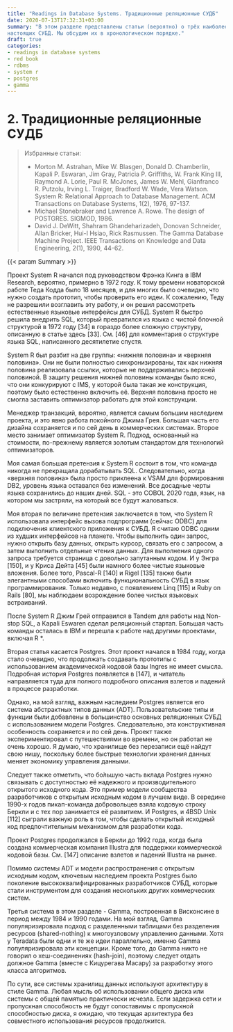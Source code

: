 ```yaml
---
title: "Readings in Database Systems. Традиционные реляционные СУДБ"
date: 2020-07-13T17:32:31+03:00
summary: "В этом разделе представлены статьи (вероятно) о трёх наиболее важных
настоящих СУБД. Мы обсудим их в хронологическом порядке."
draft: true
categories:
- readings in database systems
- red book
- rdbms
- system r
- postgres
- gamma
---
```


# 2. Традиционные реляционные СУДБ

> Избранные статьи:
>
> - Morton M. Astrahan, Mike W. Blasgen, Donald D. Chamberlin, Kapali P.
>   Eswaran, Jim Gray, Patricia P. Griffiths, W. Frank King III,
>   Raymond A. Lorie, Paul R. McJones, James W. Mehl, Gianfranco R. Putzolu,
>   Irving L. Traiger, Bradford W. Wade, Vera Watson. System R: Relational
>   Approach to Database Management. ACM Transactions on Database Systems,
>   1(2), 1976, 97-137.
> - Michael Stonebraker and Lawrence A. Rowe. The design of POSTGRES. SIGMOD,
>   1986.
> - David J. DeWitt, Shahram Ghandeharizadeh, Donovan Schneider, Allan Bricker,
>   Hui-I Hsiao, Rick Rasmussen. The Gamma Database Machine Project. IEEE
>   Transactions on Knowledge and Data Engineering, 2(1), 1990, 44-62.

{{< param Summary >}}

Проект System R начался под руководством Фрэнка Кинга в IBM Research, вероятно,
примерно в 1972 году. К тому времени новаторской работе Теда Кодда было 18
месяцев, и для многих было очевидно, что нужно создать прототип, чтобы проверить
его идеи. К сожалению, Теду не разрешили возглавить эту работу, и он решил
рассмотреть естественные языковые интерфейсы для СУБД. System R быстро решила
внедрить SQL, который превратился из языка с чистой блочной структурой в 1972
году [34] в гораздо более сложную структуру, описанную в статье здесь [33]. См.
[46] для комментария о структуре языка SQL, написанного десятилетие спустя.

System R был разбит на две группы: «нижняя половина» и «верхняя половина». Они
не были полностью синхронизированы, так как нижняя половина реализовала ссылки,
которые не поддерживались верхней половиной. В защиту решения нижней половины
команды было ясно, что они конкурируют с IMS, у которой была такая же конструкция,
поэтому было естественно включить её. Верхняя половина просто не смогла заставить
оптимизатор работать для этой конструкции.

Менеджер транзакций, вероятно, является самым большим наследием проекта, и это
явно работа покойного Джима Грея. Большая часть его дизайна сохраняется и по сей
день в коммерческих системах. Второе место занимает оптимизатор System R.
Подход, основанный на стоимости, по-прежнему является золотым стандартом
для технологий оптимизаторов.

Моя самая большая претензия к System R состоит в том, что команда никогда не
прекращала дорабатывать SQL. Следовательно, когда «верхняя половина» была просто
приклеена к VSAM для формирования DB2, уровень языка оставался без изменений.
Все досадные черты языка сохранились до наших дней. SQL - это COBOL 2020 года,
язык, на котором мы застряли, на который все будут жаловаться.

Моя вторая по величине претензия заключается в том, что System R использовала
интерфейс вызова подпрограмм (сейчас ODBC) для подключения клиентского
приложения к СУБД. Я считаю ODBC одним из худших интерфейсов на планете. Чтобы
выполнить один запрос, нужно открыть базу данных, открыть курсор, связать его с
запросом, а затем выполнить отдельные чтения данных. Для выполнения одного
запроса требуется страница с довольно запутанным кодом. И у Энгра [150], и у
Криса Дейта [45] были намного более чистые языковые вложения. Более того,
Pascal-R [140] и Rigel [135] также были элегантными способами включить
функциональность СУБД в язык программирования. Только недавно, с появлением Linq
[115] и Ruby on Rails [80], мы наблюдаем возрождение более чистых языковых
встраиваний.

После System R Джим Грей отправился в Tandem для работы над Non-stop SQL, а
Kapali Eswaren сделал реляционный стартап. Большая часть команды осталась в IBM
и перешла к работе над другими проектами, включая R \*.

Вторая статья касается Postgres. Этот проект начался в 1984 году, когда стало
очевидно, что продолжать создавать прототипы с использованием академической
кодовой базы Ingres не имеет смысла. Подробная история Postgres появляется в
[147], и читатель направляется туда для полного подробного описания взлетов и
падений в процессе разработки.

Однако, на мой взгляд, важным наследием Postgres является его система
абстрактных типов данных (ADT). Пользовательские типы и функции были добавлены в
большинство основных реляционных СУБД с использованием модели Postgres.
Следовательно, эта конструктивная особенность сохраняется и по сей день. Проект
также экспериментировал с путешествиями во времени, но он работал не очень
хорошо. Я думаю, что хранилище без перезаписи ещё найдут свою нишу,
поскольку более быстрые технологии хранения данных меняет экономику управления
данными.

Следует также отметить, что бо́льшую часть вклада Postgres нужно связывать
с доступностью её надежного и производительного открытого исходного кода. Это
пример модели сообщества разработчиков с открытым исходным кодом в лучшем виде.
В середине 1990-х годов пикап-команда добровольцев взяла кодовую строку Беркли и
с тех пор занимается её развитием. И Postgres, и 4BSD Unix [112] сыграли важную
роль в том, чтобы сделать открытый исходный код предпочтительным механизмом для
разработки кода.

Проект Postgres продолжался в Беркли до 1992 года, когда была создана
коммерческая компания Illustra для поддержки коммерческой кодовой базы. См.
[147] описание взлетов и падений Illustra на рынке.

Помимо системы ADT и модели распространения с открытым исходным кодом, ключевым
наследием проекта Postgres было поколение высококвалифицированных разработчиков
СУБД, которые стали инструментом для создания нескольких других коммерческих
систем.

Третья система в этом разделе - Gamma, построенная в Висконсине в период между
1984 и 1990 годами. На мой взгляд, Gamma популяризировала подход с разделенными
таблицами без разделения ресурсов (shared-nothing) к многоузловому управлению
данными. Хотя у Teradata были одни и те же идеи параллельно, именно Gamma
популяризировала эти концепции. Кроме того, до Gamma никто не говорил о
хеш-соединениях (hash-join), поэтому следует отдать должное Gamma (вместе с
Кицурегава Масару) за разработку этого класса алгоритмов.

По сути, все системы хранилищ данных используют архитектуру в стиле Gamma. Любая
мысль об использовании общего диска или системы с общей памятью практически
исчезла. Если задержка сети и пропускная способность не будут сопоставимы с
пропускной способностью диска, я ожидаю, что текущая архитектура без совместного
использования ресурсов продолжится.

